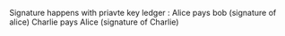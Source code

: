 Signature happens with priavte key 
ledger : 
Alice pays bob (signature of alice)
Charlie pays Alice (signature of Charlie)